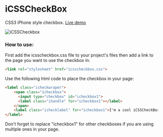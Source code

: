 iCSSCheckBox
============

CSS3 iPhone style checkbox. [Live demo](http://youssefkababe.com/iCSSCheckBox/)

![iCSSCheckbox](http://i.imgur.com/KVDW2vB.png)

### How to use:

First add the icsscheckbox.css file to your project's files then add a link to the page you want to use the checkbox in:

```html
<link rel="stylesheet" href="icsscheckbox.css">
```

Use the following html code to place the checkbox in your page:

```html
<label class="icheckwraper">
    <span class="icheckbox">
      <input type="checkbox" id="icheckbox1">
      <label class="ihandle" for="icheckbox1"></label>
    </span>
    <label class="ichecklabel" for="icheckbox1">I'm a cool iCSSCheckBox!</label>
</label>
```

Don't forget to replace "icheckbox1" for other checkboxes if you are using multiple ones in your page.
